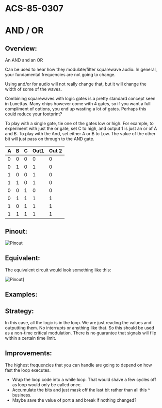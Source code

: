 # ACS-85-0307
AND / OR
==============

## Overview:
An AND and an OR

Can be used to hear how they modulate/filter squarewave audio.  In general, your fundamental frequencies are not going to change.

Using and/or for audio will not really change that, but it will change the width of some of the waves.

Combining squarewaves with logic gates is a pretty standard concept seen in Lunettas. Many chips however come with 4 gates, so if you want a full compliment of 
options, you end up wasting a lot of gates.  Perhaps this could reduce your footprint?


To play with a single gate, tie one of the gates low or high.
For example, to experiment with just the or gate, set C to high, and output 1 is just an or of A and B.
To play with the And, set either A or B to  Low.  The value of the other bit will just pass on through  to the AND gate.


A  |  B  |  C  |  Out1  |   Out 2
--- | --- | --- | --- | ---
0 | 0 | 0 | 0 | 0
0 | 1 | 0 | 1 | 0
1 | 0 | 0 | 1 | 0
1 | 1 | 0 | 1 | 0
0 | 0 | 1 | 0 | 0  
0 | 1 | 1 | 1 | 1
1 | 0 | 1 | 1 | 1
1 | 1 | 1 | 1 | 1 
 
## Pinout:
![Pinout](https://github.com/robstave/ArduinoComponentSketches/blob/master/ACS-85%20ATTiny85%20sketches/ACS-85-0307/images/acs-85-0307.png)


## Equivalent:
The equivalent circuit would look something like this:

![Pinout](https://github.com/robstave/ArduinoComponentSketches/blob/master/ACS-85%20ATTiny85%20sketches/ACS-85-0307/images/ACS-85-0307-andor.png)] 
 

## Examples:
 

## Strategy:
In this case, all the logic is in the loop. We are just reading the values and outputting them.  No interrupts or anything like that.
So this should be used as a non-time critical modulation.  There is no guarantee that signals will flip within a certain time limit.

## Improvements:
The highest frequencies that you can handle are going to depend on how fast the loop executes.  

 - Wrap the loop code into a while loop.   That would shave a few cycles off as loop would only be called once.  
 - Accumulate the bits and just mask off the last bit rather than all this ^ business.
 - Maybe save the value of port a and break if nothing changed?

